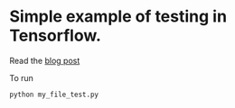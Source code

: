 # Simple example of testing in Tensorflow.

Read the [blog post](https://guillaumegenthial.github.io/testing.html)

To run

```
python my_file_test.py
```